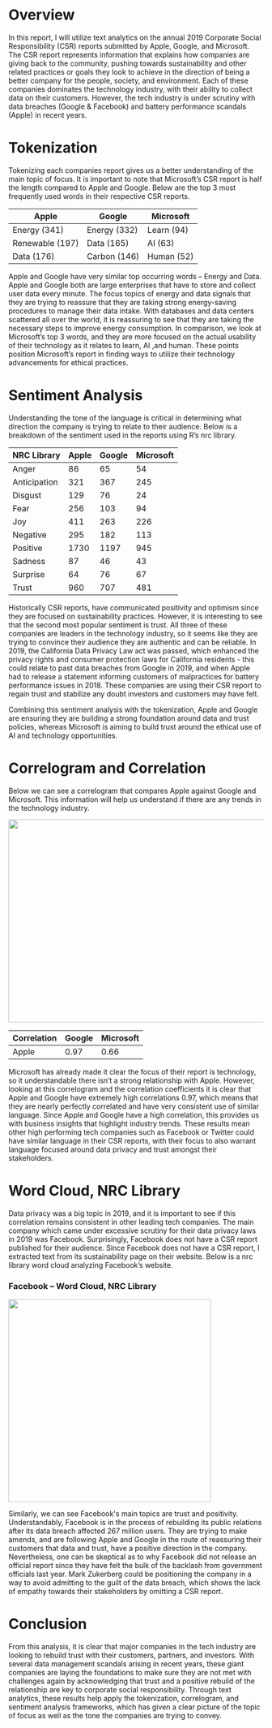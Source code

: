# Overview
In this report, I will utilize text analytics on the annual 2019 Corporate Social Responsibility (CSR) reports submitted by Apple, Google, and Microsoft. The CSR report represents information that explains how companies are giving back to the community, pushing towards sustainability and other related practices or goals they look to achieve in the direction of being a better company for the people, society, and environment. Each of these companies dominates the technology industry, with their ability to collect data on their customers. However, the tech industry is under scrutiny with data breaches (Google & Facebook) and battery performance scandals (Apple) in recent years.

# Tokenization
Tokenizing each companies report gives us a better understanding of the main topic of focus.   It is important to note that Microsoft’s CSR report is half the length compared to Apple and Google. Below are the top 3 most frequently used words in their respective CSR reports.

Apple |	Google	| Microsoft
--- | -------- | -------
Energy (341)|	Energy (332)|	Learn (94)
Renewable (197)	| Data (165)	| AI (63)
Data (176) |	Carbon (146)	| Human (52)

Apple and Google have very similar top occurring words – Energy and Data. Apple and Google both are large enterprises that have to store and collect user data every minute. The focus topics of energy and data signals that they are trying to reassure that they are taking strong energy-saving procedures to manage their data intake. With databases and data centers scattered all over the world, it is reassuring to see that they are taking the necessary steps to improve energy consumption. In comparison, we look at Microsoft’s top 3 words, and they are more focused on the actual usability of their technology as it relates to learn, AI ,and human. These points position Microsoft’s report in finding ways to utilize their technology advancements for ethical practices.

# Sentiment Analysis
Understanding the tone of the language is critical in determining what direction the company is trying to relate to their audience. Below is a breakdown of the sentiment used in the reports using R’s nrc library.

NRC Library|	Apple|	Google	|Microsoft
----| ----|----|----
Anger |	86|	65|	54
Anticipation|	321	|367	|245
Disgust|	129|	76	|24
Fear	|256	|103	|94
Joy	|411|	263	|226
Negative	|295	|182	|113
Positive|	1730|	1197	|945
Sadness	|87|	46|	43
Surprise|	64|	76	|67
Trust	|960|	707	|481

Historically CSR reports, have communicated positivity and optimism since they are focused on sustainability practices. However, it is interesting to see that the second most popular sentiment is trust. All three of these companies are leaders in the technology industry, so it seems like they are trying to convince their audience they are authentic and can be reliable. In 2019, the California Data Privacy Law act was passed, which enhanced the privacy rights and consumer protection laws for California residents - this could relate to past data breaches from Google in 2019, and when Apple had to release a statement informing customers of malpractices for battery performance issues in 2018. These companies are using their CSR report to regain trust and stabilize any doubt investors and customers may have felt.

Combining this sentiment analysis with the tokenization, Apple and Google are ensuring they are building a strong foundation around data and trust policies, whereas Microsoft is aiming to build trust around the ethical use of AI and technology opportunities. 

# Correlogram and Correlation
Below we can see a correlogram that compares Apple against Google and Microsoft. This information will help us understand if there are any trends in the technology industry.

<img src="https://github.com/jasonmchlee/text-analytics/blob/master/Corporate%20Social%20Responsibility%20Reports/Correlogram.png?" width="700" height="400">

Correlation	|Google|	Microsoft
---|---|----
Apple|	0.97	|0.66

Microsoft has already made it clear the focus of their report is technology, so it understandable there isn’t a strong relationship with Apple. However, looking at this correlogram and the correlation coefficients it is clear that Apple and Google have extremely high correlations 0.97, which means that they are nearly perfectly correlated and have very consistent use of similar language. Since Apple and Google have a high correlation, this provides us with business insights that highlight industry trends. These results mean other high performing tech companies such as Facebook or Twitter could have similar language in their CSR reports, with their focus to also warrant language focused around data privacy and trust amongst their stakeholders.

# Word Cloud, NRC Library
Data privacy was a big topic in 2019, and it is important to see if this correlation remains consistent in other leading tech companies. The main company which came under excessive scrutiny for their data privacy laws in 2019 was Facebook. Surprisingly, Facebook does not have a CSR report published for their audience. Since Facebook does not have a CSR report, I extracted text from its sustainability page on their website. Below is a nrc library word cloud analyzing Facebook’s website.

### Facebook – Word Cloud, NRC Library
<img src="https://github.com/jasonmchlee/text-analytics/blob/master/Corporate%20Social%20Responsibility%20Reports/Word%20Cloud.png?raw=true" width="400" height="400">


Similarly, we can see Facebook's main topics are trust and positivity. Understandably, Facebook is in the process of rebuilding its public relations after its data breach affected 267 million users. They are trying to make amends, and are following Apple and Google in the route of reassuring their customers that data and trust, have a positive direction in the company. Nevertheless, one can be skeptical as to why Facebook did not release an official report since they have felt the bulk of the backlash from government officials last year. Mark Zukerberg could be positioning the company in a way to avoid admitting to the guilt of the data breach, which shows the lack of empathy towards their stakeholders by omitting a CSR report.

# Conclusion
From this analysis, it is clear that major companies in the tech industry are looking to rebuild trust with their customers, partners, and investors. With several data management scandals arising in recent years, these giant companies are laying the foundations to make sure they are not met with challenges again by acknowledging that trust and a positive rebuild of the relationship are key to corporate social responsibility. Through text analytics, these results help apply the tokenization, correlogram, and sentiment analysis frameworks, which has given a clear picture of the topic of focus as well as the tone the companies are trying to convey.
